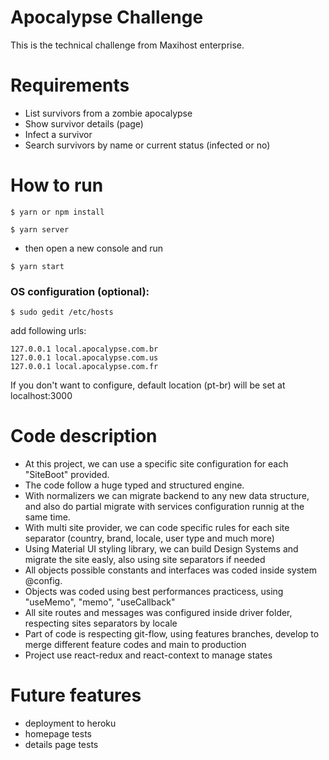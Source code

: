 # Apocalypse Challenge

This is the technical challenge from Maxihost enterprise.

# Requirements

- List survivors from a zombie apocalypse
- Show survivor details (page)
- Infect a survivor
- Search survivors by name or current status (infected or no)

# How to run

```
$ yarn or npm install
```

```
$ yarn server
```

- then open a new console and run

```
$ yarn start
```

### OS configuration (optional):

```
$ sudo gedit /etc/hosts
```

add following urls:

```
127.0.0.1 local.apocalypse.com.br
127.0.0.1 local.apocalypse.com.us
127.0.0.1 local.apocalypse.com.fr
```

If you don't want to configure, default location (pt-br) will be set at localhost:3000

# Code description

- At this project, we can use a specific site configuration for each "SiteBoot" provided.
- The code follow a huge typed and structured engine.
- With normalizers we can migrate backend to any new data structure, and also do partial migrate with services configuration runnig at the same time.
- With multi site provider, we can code specific rules for each site separator (country, brand, locale, user type and much more)
- Using Material UI styling library, we can build Design Systems and migrate the site easly, also using site separators if needed
- All objects possible constants and interfaces was coded inside system @config.
- Objects was coded using best performances practicess, using "useMemo", "memo", "useCallback"
- All site routes and messages was configured inside driver folder, respecting sites separators by locale
- Part of code is respecting git-flow, using features branches, develop to merge different feature codes and main to production
- Project use react-redux and react-context to manage states

# Future features

- deployment to heroku
- homepage tests
- details page tests
